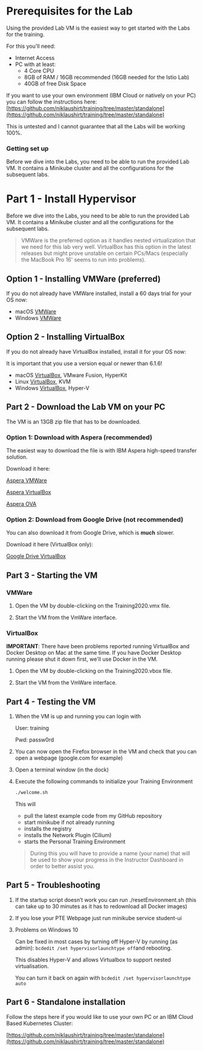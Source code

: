 
# Prerequisites for the Lab


Using the provided Lab VM is the easiest way to get started with the Labs for the training.

For this you'll need:

- Internet Access
- PC with at least:
  - 4 Core CPU
  - 8GB of RAM / 16GB recommended (16GB needed for the Istio Lab)
  - 40GB of free Disk Space


If you want to use your own environment (IBM Cloud or natively on your PC) you can follow the instructions here:
[https://github.com/niklaushirt/training/tree/master/standalone](https://github.com/niklaushirt/training/tree/master/standalone)

This is untested and I cannot guarantee that all the Labs will be working 100%.

### Getting set up

Before we dive into the Labs, you need to be able to run the provided Lab VM. It contains a Minikube cluster and all the configurations for the subsequent labs. 


<div style="page-break-after: always;"></div>

# Part 1 - Install Hypervisor

Before we dive into the Labs, you need to be able to run the provided Lab VM. It contains a Minikube cluster and all the configurations for the subsequent labs.

> VMWare is the preferred option as it handles nested virtualization that we need for this lab very well.
VirtualBox has this option in the latest releases but might prove unstable on certain PCs/Macs (especially the MacBook Pro 16' seems to run into problems).

## Option 1 - Installing VMWare (preferred)

If you do not already have VMWare installed, install a 60 days trial for your OS now:

* macOS	[VMWare](https://www.vmware.com/products/fusion/fusion-evaluation.html)
* Windows	[VMWare](https://www.vmware.com/products/workstation/workstation-evaluation.html)



## Option 2 - Installing VirtualBox


If you do not already have VirtualBox installed, install it for your OS now:

It is important that you use a version equal or newer than 6.1.6!

* macOS	[VirtualBox](https://www.virtualbox.org/wiki/Downloads), VMware Fusion, HyperKit
* Linux	[VirtualBox](https://www.virtualbox.org/wiki/Downloads), KVM
* Windows	[VirtualBox](https://www.virtualbox.org/wiki/Downloads), Hyper-V

    
<div style="page-break-after: always;"></div>

## Part 2 - Download the Lab VM on your PC

The VM is an 13GB zip file that has to be downloaded.



### Option 1: Download with Aspera (recommended)

The easiest way to download the file is with IBM Aspera high-speed transfer solution.

Download it here:


[Aspera VMWare](https://aspera.pub/zM7YiFk/k8s_training)


[Aspera VirtualBox](https://aspera.pub/zM7YiFk/k8s_training)


[Aspera OVA](https://aspera.pub/zM7YiFk/k8s_training)

### Option 2: Download from Google Drive (not recommended)

You can also download it from Google Drive, which is **much** slower.

Download it here (VirtualBox only):

[Google Drive VirtualBox](https://drive.google.com/drive/folders/12YFacjjc92Ens-XEecqgmOG9d0YCz4IQ?usp=sharing)




<div style="page-break-after: always;"></div>

## Part 3 - Starting the VM


### VMWare 

1. Open the VM by double-clicking on the Training2020.vmx file.

2. Start the VM from the VmWare interface.


### VirtualBox 

**IMPORTANT**: There have been problems reported running VirtualBox and Docker Desktop on Mac at the same time.
If you have Docker Desktop running please shut it down first, we'll use Docker in the VM.

1. Open the VM by double-clicking on the Training2020.vbox file.

2. Start the VM from the VmWare interface.


<div style="page-break-after: always;"></div>

## Part 4 - Testing the VM

1. When the VM is up and running you can login with

   User: training

   Pwd: passw0rd

2. You can now open the Firefox browser in the VM and check that you can open a webpage (google.com for example)

3. Open a terminal window (in the dock)



4. Execute the following commands to initialize your Training Environment
   
	
	```bash
	./welcome.sh
	```
	
	This will
	* 	pull the latest example code from my GitHub repository
	* 	start minikube if not already running
	* 	installs the registry
	* 	installs the Network Plugin (Cilium)
	* 	starts the Personal Training Environment
	
	> During this you will have to provide a name (your name) that will be used to show your progress in the Instructor Dashboard in order to better assist you.
	
	

<div style="page-break-after: always;"></div>


## Part 5 - Troubleshooting

1. If the startup script doesn’t work you can run ./resetEnvironment.sh (this can take up to 30 minutes as it has to redownload all Docker images)

2. If you lose your PTE Webpage just run minikube service student-ui

3. Problems on Windows 10

	Can be fixed in most cases by turning off Hyper-V by running (as admin): 
	`bcdedit /set hypervisorlaunchtype off`and rebooting.

	This disables Hyper-V and allows Virtualbox to support nested virtualisation.
	
	You can turn it back on again with `bcdedit /set hypervisorlaunchtype auto`



## Part 6 - Standalone installation

Follow the steps here if you would like to use your own PC or an IBM Cloud Based Kubernetes Cluster:

[https://github.com/niklaushirt/training/tree/master/standalone](https://github.com/niklaushirt/training/tree/master/standalone)